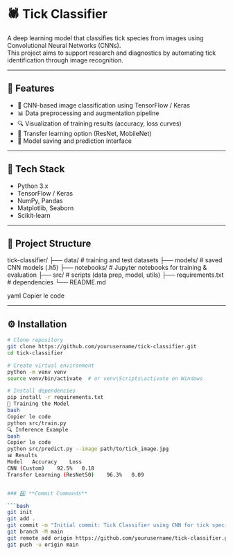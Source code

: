 # 🕷️ Tick Classifier

A deep learning model that classifies tick species from images using Convolutional Neural Networks (CNNs).  
This project aims to support research and diagnostics by automating tick identification through image recognition.

---

## 🚀 Features
- 🧠 CNN-based image classification using TensorFlow / Keras  
- 📊 Data preprocessing and augmentation pipeline  
- 🔍 Visualization of training results (accuracy, loss curves)  
- 🧩 Transfer learning option (ResNet, MobileNet)  
- 💾 Model saving and prediction interface  

---

## 🧰 Tech Stack
- Python 3.x  
- TensorFlow / Keras  
- NumPy, Pandas  
- Matplotlib, Seaborn  
- Scikit-learn  

---

## 📁 Project Structure
tick-classifier/
├── data/ # training and test datasets
├── models/ # saved CNN models (.h5)
├── notebooks/ # Jupyter notebooks for training & evaluation
├── src/ # scripts (data prep, model, utils)
├── requirements.txt # dependencies
└── README.md

yaml
Copier le code

---

## ⚙️ Installation
```bash
# Clone repository
git clone https://github.com/yourusername/tick-classifier.git
cd tick-classifier

# Create virtual environment
python -m venv venv
source venv/bin/activate  # or venv\Scripts\activate on Windows

# Install dependencies
pip install -r requirements.txt
🧪 Training the Model
bash
Copier le code
python src/train.py
🔍 Inference Example
bash
Copier le code
python src/predict.py --image path/to/tick_image.jpg
📊 Results
Model	Accuracy	Loss
CNN (Custom)	92.5%	0.18
Transfer Learning (ResNet50)	96.3%	0.09


### 4️⃣ **Commit Commands**

```bash
git init
git add .
git commit -m "Initial commit: Tick Classifier using CNN for tick species detection"
git branch -M main
git remote add origin https://github.com/yourusername/tick-classifier.git
git push -u origin main
